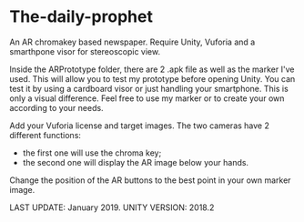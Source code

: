 # The-daily-prophet
An AR chromakey based newspaper. Require Unity, Vuforia and a smarthpone visor for stereoscopic view.

Inside the ARPrototype folder, there are 2 .apk file as well as the marker I've used.
This will allow you to test my prototype before opening Unity.
You can test it by using a cardboard visor or just handling your smartphone. This is only a visual difference.
Feel free to use my marker or to create your own according to your needs.

Add your Vuforia license and target images.
The two cameras have 2 different functions:
  - the first one will use the chroma key;
  - the second one will display the AR image below your hands.
  
  Change the position of the AR buttons to the best point in your own marker image.
  
  
  LAST UPDATE: January 2019.
  UNITY VERSION: 2018.2
